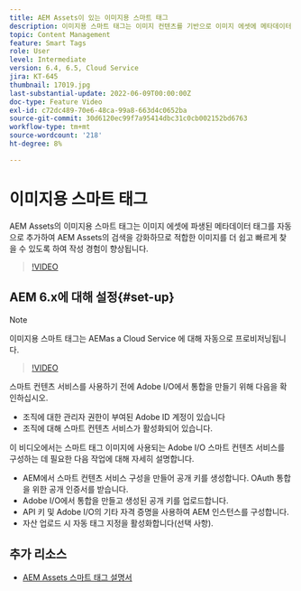 ```yaml
---
title: AEM Assets이 있는 이미지용 스마트 태그
description: 이미지용 스마트 태그는 이미지 컨텐츠를 기반으로 이미지 에셋에 메타데이터 태그를 자동으로 지능적으로 추가하여 AEM 검색 기능을 향상시킵니다.
topic: Content Management
feature: Smart Tags
role: User
level: Intermediate
version: 6.4, 6.5, Cloud Service
jira: KT-645
thumbnail: 17019.jpg
last-substantial-update: 2022-06-09T00:00:00Z
doc-type: Feature Video
exl-id: c72dc489-70e6-48ca-99a8-663d4c0652ba
source-git-commit: 30d6120ec99f7a95414dbc31c0cb002152bd6763
workflow-type: tm+mt
source-wordcount: '218'
ht-degree: 8%

---
```


# 이미지용 스마트 태그

AEM Assets의 이미지용 스마트 태그는 이미지 에셋에 파생된 메타데이터 태그를 자동으로 추가하여 AEM Assets의 검색을 강화하므로 적합한 이미지를 더 쉽고 빠르게 찾을 수 있도록 하여 작성 경험이 향상됩니다.

>[!VIDEO](https://video.tv.adobe.com/v/17019?quality=12&learn=on)

## AEM 6.x에 대해 설정{#set-up}

>[!NOTE]
> 이미지용 스마트 태그는 AEMas a Cloud Service 에 대해 자동으로 프로비저닝됩니다.

>[!VIDEO](https://video.tv.adobe.com/v/17023?quality=12&learn=on)

스마트 컨텐츠 서비스를 사용하기 전에 Adobe I/O에서 통합을 만들기 위해 다음을 확인하십시오.

* 조직에 대한 관리자 권한이 부여된 Adobe ID 계정이 있습니다
* 조직에 대해 스마트 컨텐츠 서비스가 활성화되어 있습니다.

이 비디오에서는 스마트 태그 이미지에 사용되는 Adobe I/O 스마트 컨텐츠 서비스를 구성하는 데 필요한 다음 작업에 대해 자세히 설명합니다.

* AEM에서 스마트 컨텐츠 서비스 구성을 만들어 공개 키를 생성합니다. OAuth 통합을 위한 공개 인증서를 받습니다.
* Adobe I/O에서 통합을 만들고 생성된 공개 키를 업로드합니다.
* API 키 및 Adobe I/O의 기타 자격 증명을 사용하여 AEM 인스턴스를 구성합니다.
* 자산 업로드 시 자동 태그 지정을 활성화합니다(선택 사항).

## 추가 리소스

* [AEM Assets 스마트 태그 설명서](https://experienceleague.adobe.com/docs/experience-manager-cloud-service/assets/manage/smart-tags.html)
